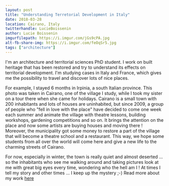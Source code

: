 ```yaml
---
layout: post
title: "Understanding Terretorial Development in Italy"
date: 2018-03-28
location: Cairano, Italy
twitterhandle: LucieBoissenin
author: Lucie Boissenin
imgurfilepath: https://i.imgur.com/jGs9cPA.jpg
alt-fb-share-img: https://i.imgur.com/feOqSr5.jpg
tags: ["architecture"]
---
```


	
I'm an architecture and territorial sciences PhD student. I work on built heritage that has been restored and try to understand its effects on territorial development. I'm studying cases in Italy and France, which gives me the possibility to travel and discover lots of nice places. 

For example,  I stayed 6 months in Irpinia, a south Italian province. This photo was taken in Cairano, one of the village I study, while I took my sister on a tour there when she came for holidays. Cairano is a small town with 200 inhabitants and lots of houses are uninhabited, but since 2009, a group of people who "fell in love with the place" have decided to come one week each summer and animate the village with theatre lessons, building workshops, gardening competitions and so on. It brings the attention on the place and now some artists are buying houses and moving there ! Moreover, the municipality got some money to restore a part of the village that will become a theatre school and a restaurant. This way, we hope some students from all over the world will come here and give a new life to the charming streets of Cairano. 

For now, especially in winter, the town is really quiet and almost deserted ... so the inhabitants who see me walking around and taking pictures look at me with great big eyes every time,  wondering who the hell am I ! At times I tell my story and other times ... I keep up the mystery ;-) Read more about my work [here](	
https://carnetvoyage.hypotheses.org/)